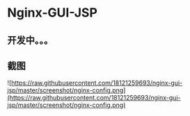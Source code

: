 # Nginx-GUI-JSP

## 开发中。。。

## 截图
![https://raw.githubusercontent.com/18121259693/nginx-gui-jsp/master/screenshot/nginx-config.png](https://raw.githubusercontent.com/18121259693/nginx-gui-jsp/master/screenshot/nginx-config.png)

